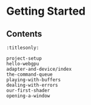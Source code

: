 Getting Started
===============

Contents
--------

```{toctree}
:titlesonly:

project-setup
hello-webgpu
adapter-and-device/index
the-command-queue
playing-with-buffers
dealing-with-errors
our-first-shader
opening-a-window
```

